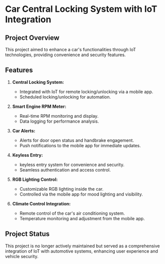 # Car Central Locking System with IoT Integration

## Project Overview

This project aimed to enhance a car's functionalities through IoT technologies, providing convenience and security features.

## Features

1. **Central Locking System:**
   - Integrated with IoT for remote locking/unlocking via a mobile app.
   - Scheduled locking/unlocking for automation.

2. **Smart Engine RPM Meter:**
   - Real-time RPM monitoring and display.
   - Data logging for performance analysis.

3. **Car Alerts:**
   - Alerts for door open status and handbrake engagement.
   - Push notifications to the mobile app for immediate updates.

4. **Keyless Entry:**
   - keyless entry system for convenience and security.
   - Seamless authentication and access control.

5. **RGB Lighting Control:**
   - Customizable RGB lighting inside the car.
   - Controlled via the mobile app for mood lighting and visibility.

6. **Climate Control Integration:**
   - Remote control of the car's air conditioning system.
   - Temperature monitoring and adjustment from the mobile app.

## Project Status

This project is no longer actively maintained but served as a comprehensive integration of IoT with automotive systems, enhancing user experience and vehicle security.
